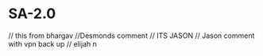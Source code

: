 # SA-2.0

// this from bhargav
//Desmonds comment
// ITS JASON
// Jason comment with vpn back up
// elijah n